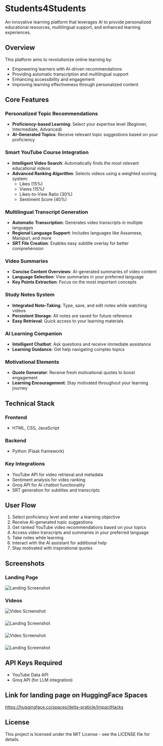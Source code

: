 # Students4Students

An innovative learning platform that leverages AI to provide personalized educational resources, multilingual support, and enhanced learning experiences.

## Overview

This platform aims to revolutionize online learning by:
- Empowering learners with AI-driven recommendations
- Providing automatic transcription and multilingual support
- Enhancing accessibility and engagement
- Improving learning effectiveness through personalized content

## Core Features

### Personalized Topic Recommendations
- **Proficiency-based Learning**: Select your expertise level (Beginner, Intermediate, Advanced)
- **AI-Generated Topics**: Receive relevant topic suggestions based on your proficiency

### Smart YouTube Course Integration
- **Intelligent Video Search**: Automatically finds the most relevant educational videos
- **Advanced Ranking Algorithm**: Selects videos using a weighted scoring system:
  - Likes (15%)
  - Views (15%)
  - Likes-to-View Ratio (30%)
  - Sentiment Score (40%)

### Multilingual Transcript Generation
- **Automatic Transcription**: Generates video transcripts in multiple languages
- **Regional Language Support**: Includes languages like Assamese, Manipuri, and more
- **SRT File Creation**: Enables easy subtitle overlay for better comprehension

### Video Summaries
- **Concise Content Overviews**: AI-generated summaries of video content
- **Language Selection**: View summaries in your preferred language
- **Key Points Extraction**: Focus on the most important concepts

### Study Notes System
- **Integrated Note-Taking**: Type, save, and edit notes while watching videos
- **Persistent Storage**: All notes are saved for future reference
- **Easy Retrieval**: Quick access to your learning materials

### AI Learning Companion
- **Intelligent Chatbot**: Ask questions and receive immediate assistance
- **Learning Guidance**: Get help navigating complex topics

### Motivational Elements
- **Quote Generator**: Receive fresh motivational quotes to boost engagement
- **Learning Encouragement**: Stay motivated throughout your learning journey

## Technical Stack

### Frontend
- HTML, CSS, JavaScript

### Backend
- Python (Flask framework)

### Key Integrations
- YouTube API for video retrieval and metadata
- Sentiment analysis for video ranking
- Groq API for AI chatbot functionality
- SRT generation for subtitles and transcripts

## User Flow

1. Select proficiency level and enter a learning objective
2. Receive AI-generated topic suggestions
3. Get ranked YouTube video recommendations based on your topics
4. Access video transcripts and summaries in your preferred language
5. Take notes while learning
6. Interact with the AI assistant for additional help
7. Stay motivated with inspirational quotes

## Screenshots

### Landing Page
![Landing Screenshot](images/1.png)

### Videos
![Video Screenshot](images/2.png)

### 
![Landing Screenshot](images/3.png)

###
![Video Screenshot](images/4.png)

###
![Landing Screenshot](images/5.png)




## API Keys Required

- YouTube Data API
- Groq API (for LLM integration)

## Link for landing page on HuggingFace Spaces
https://huggingface.co/spaces/delta-praticle/ImpactHacks


## License

This project is licensed under the MIT License - see the LICENSE file for details.
